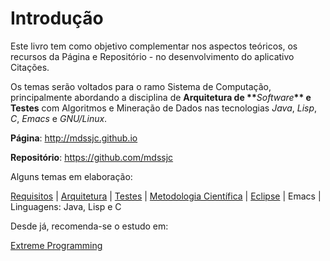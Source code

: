 # Introdução

Este livro tem como objetivo complementar nos aspectos teóricos, os recursos da Página e Repositório - no desenvolvimento do aplicativo Citações.

Os temas serão voltados para o ramo Sistema de Computação, principalmente abordando a disciplina de **Arquitetura de \*\***_Software_**\*\* e Testes** com Algoritmos e Mineração de Dados nas tecnologias _Java_, _Lisp_, _C_, _Emacs_ e _GNU\/Linux_.

**Página**: [http:\/\/mdssjc.github.io](http://goo.gl/wfgE07 "Página do MDS")

**Repositório**: [https:\/\/github.com\/mdssjc](http://goo.gl/FvxXNM "Repositório do MDS")

Alguns temas em elaboração:

[Requisitos](requisitos/README.md) \| [Arquitetura](/arquitetura/README.md)  \| [Testes](testes/README.md) \| [Metodologia Científica](metodologia_cientifica/README.md) \| [Eclipse](eclipse/README.md) \| Emacs \| Linguagens: Java, Lisp e C

Desde já, recomenda-se o estudo em:

[Extreme Programming](http://www.extremeprogramming.org/)


